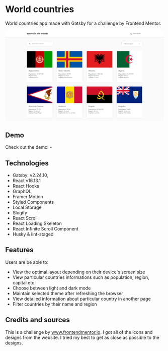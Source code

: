 # World countries

World countries app made with Gatsby for a challenge by Frontend Mentor.

![desktop-view](preview.png)

## Demo

Check out the demo! - 

## Technologies

- Gatsby: v2.24.10,
- React v16.13.1
- React Hooks
- GraphQL,
- Framer Motion
- Styled Components
- Local Storage
- Slugify
- React Scroll
- React Loading Skeleton
- React Infinite Scroll Component
- Husky & lint-staged

## Features

Users are be able to:

- View the optimal layout depending on their device's screen size
- View particular countries informations such as population, region, capital etc.
- Choose between light and dark mode
- Maintain selected theme after refreshing the browser
- View detailed information about particular country in another page
- Filter countries by their name and region

## Credits and sources

This is a challenge by www.frontendmentor.io. I got all of the icons and designs from the website. I tried my best to get as close as possible to the designs.